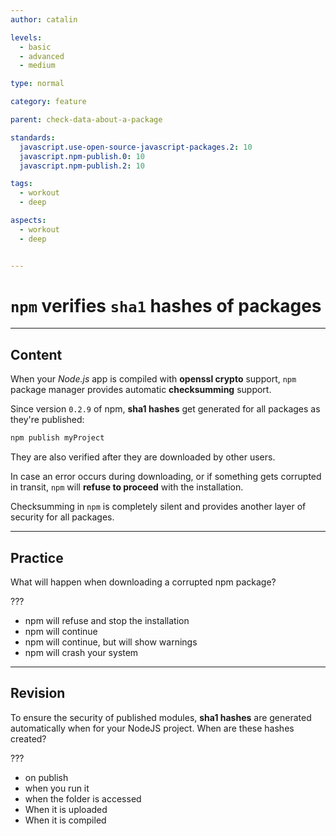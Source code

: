 ```yaml
---
author: catalin

levels:
  - basic
  - advanced
  - medium

type: normal

category: feature

parent: check-data-about-a-package

standards:
  javascript.use-open-source-javascript-packages.2: 10
  javascript.npm-publish.0: 10
  javascript.npm-publish.2: 10

tags:
  - workout
  - deep

aspects:
  - workout
  - deep


---
```

# `npm` verifies `sha1` hashes of packages

---
## Content

When your *Node.js* app is compiled with **openssl crypto** support, `npm` package manager  provides automatic  **checksumming** support.

Since version `0.2.9` of npm, **sha1 hashes** get generated for all packages as they're published:

```bash
npm publish myProject
```

They are also verified after they are downloaded by other users.

In case an error occurs during downloading, or if something gets corrupted in transit, `npm` will **refuse to proceed** with the installation.

Checksumming in `npm` is completely silent and provides another layer of security for all packages.

---
## Practice

What will happen when downloading a corrupted npm package?

???

* npm will refuse and stop the installation
* npm will continue
* npm will continue, but will show warnings
* npm will crash your system

---
## Revision

To ensure the security of published modules, **sha1 hashes** are generated automatically when for your NodeJS project. When are these hashes created?

???

* on publish
* when you run it
* when the folder is accessed
* When it is uploaded
* When it is compiled
 
